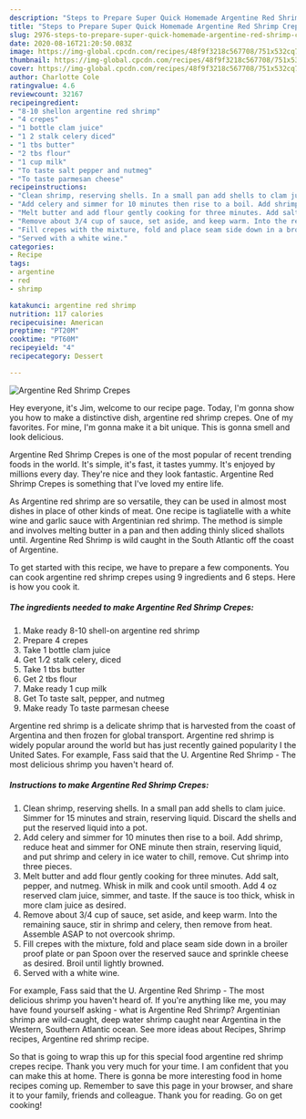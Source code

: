 ```yaml
---
description: "Steps to Prepare Super Quick Homemade Argentine Red Shrimp Crepes"
title: "Steps to Prepare Super Quick Homemade Argentine Red Shrimp Crepes"
slug: 2976-steps-to-prepare-super-quick-homemade-argentine-red-shrimp-crepes
date: 2020-08-16T21:20:50.083Z
image: https://img-global.cpcdn.com/recipes/48f9f3218c567708/751x532cq70/argentine-red-shrimp-crepes-recipe-main-photo.jpg
thumbnail: https://img-global.cpcdn.com/recipes/48f9f3218c567708/751x532cq70/argentine-red-shrimp-crepes-recipe-main-photo.jpg
cover: https://img-global.cpcdn.com/recipes/48f9f3218c567708/751x532cq70/argentine-red-shrimp-crepes-recipe-main-photo.jpg
author: Charlotte Cole
ratingvalue: 4.6
reviewcount: 32167
recipeingredient:
- "8-10 shellon argentine red shrimp"
- "4 crepes"
- "1 bottle clam juice"
- "1 2 stalk celery diced"
- "1 tbs butter"
- "2 tbs flour"
- "1 cup milk"
- "To taste salt pepper and nutmeg"
- "To taste parmesan cheese"
recipeinstructions:
- "Clean shrimp, reserving shells. In a small pan add shells to clam juice. Simmer for 15 minutes and strain, reserving liquid. Discard the shells and put the reserved liquid into a pot."
- "Add celery and simmer for 10 minutes then rise to a boil. Add shrimp, reduce heat and simmer for ONE minute then strain, reserving liquid, and put shrimp and celery in ice water to chill, remove. Cut shrimp into three pieces."
- "Melt butter and add flour gently cooking for three minutes. Add salt, pepper, and nutmeg. Whisk in milk and cook until smooth. Add 4 oz reserved clam juice, simmer, and taste. If the sauce is too thick, whisk in more clam juice as desired."
- "Remove about 3/4 cup of sauce, set aside, and keep warm. Into the remaining sauce, stir in shrimp and celery, then remove from heat. Assemble ASAP to not overcook shrimp."
- "Fill crepes with the mixture, fold and place seam side down in a broiler proof plate or pan Spoon over the reserved sauce and sprinkle cheese as desired. Broil until lightly browned."
- "Served with a white wine."
categories:
- Recipe
tags:
- argentine
- red
- shrimp

katakunci: argentine red shrimp 
nutrition: 117 calories
recipecuisine: American
preptime: "PT20M"
cooktime: "PT60M"
recipeyield: "4"
recipecategory: Dessert

---
```



![Argentine Red Shrimp Crepes](https://img-global.cpcdn.com/recipes/48f9f3218c567708/751x532cq70/argentine-red-shrimp-crepes-recipe-main-photo.jpg)

Hey everyone, it's Jim, welcome to our recipe page. Today, I'm gonna show you how to make a distinctive dish, argentine red shrimp crepes. One of my favorites. For mine, I'm gonna make it a bit unique. This is gonna smell and look delicious.

Argentine Red Shrimp Crepes is one of the most popular of recent trending foods in the world. It's simple, it's fast, it tastes yummy. It's enjoyed by millions every day. They're nice and they look fantastic. Argentine Red Shrimp Crepes is something that I've loved my entire life.

As Argentine red shrimp are so versatile, they can be used in almost most dishes in place of other kinds of meat. One recipe is tagliatelle with a white wine and garlic sauce with Argentinian red shrimp. The method is simple and involves melting butter in a pan and then adding thinly sliced shallots until. Argentine Red Shrimp is wild caught in the South Atlantic off the coast of Argentine.


To get started with this recipe, we have to prepare a few components. You can cook argentine red shrimp crepes using 9 ingredients and 6 steps. Here is how you cook it.

<!--inarticleads1-->

##### The ingredients needed to make Argentine Red Shrimp Crepes:

1. Make ready 8-10 shell-on argentine red shrimp
1. Prepare 4 crepes
1. Take 1 bottle clam juice
1. Get 1 ⁄2 stalk celery, diced
1. Take 1 tbs butter
1. Get 2 tbs flour
1. Make ready 1 cup milk
1. Get To taste salt, pepper, and nutmeg
1. Make ready To taste parmesan cheese


Argentine red shrimp is a delicate shrimp that is harvested from the coast of Argentina and then frozen for global transport. Argentine red shrimp is widely popular around the world but has just recently gained popularity I the United Sates. For example, Fass said that the U. Argentine Red Shrimp - The most delicious shrimp you haven&#39;t heard of. 

<!--inarticleads2-->

##### Instructions to make Argentine Red Shrimp Crepes:

1. Clean shrimp, reserving shells. In a small pan add shells to clam juice. Simmer for 15 minutes and strain, reserving liquid. Discard the shells and put the reserved liquid into a pot.
1. Add celery and simmer for 10 minutes then rise to a boil. Add shrimp, reduce heat and simmer for ONE minute then strain, reserving liquid, and put shrimp and celery in ice water to chill, remove. Cut shrimp into three pieces.
1. Melt butter and add flour gently cooking for three minutes. Add salt, pepper, and nutmeg. Whisk in milk and cook until smooth. Add 4 oz reserved clam juice, simmer, and taste. If the sauce is too thick, whisk in more clam juice as desired.
1. Remove about 3/4 cup of sauce, set aside, and keep warm. Into the remaining sauce, stir in shrimp and celery, then remove from heat. Assemble ASAP to not overcook shrimp.
1. Fill crepes with the mixture, fold and place seam side down in a broiler proof plate or pan Spoon over the reserved sauce and sprinkle cheese as desired. Broil until lightly browned.
1. Served with a white wine.


For example, Fass said that the U. Argentine Red Shrimp - The most delicious shrimp you haven&#39;t heard of. If you&#39;re anything like me, you may have found yourself asking - what is Argentine Red Shrimp? Argentinian shrimp are wild-caught, deep water shrimp caught near Argentina in the Western, Southern Atlantic ocean. See more ideas about Recipes, Shrimp recipes, Argentine red shrimp recipe. 

So that is going to wrap this up for this special food argentine red shrimp crepes recipe. Thank you very much for your time. I am confident that you can make this at home. There is gonna be more interesting food in home recipes coming up. Remember to save this page in your browser, and share it to your family, friends and colleague. Thank you for reading. Go on get cooking!
